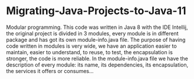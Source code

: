 # Migrating-Java-Projects-to-Java-11
Modular programming.
This code was written in Java 8 with the IDE Intellij, the original project is divided in 3 modules, every module is in different package and has got its own module-info.java file.
The purpose of having code written in modules is very wide, we have an application easier to maintain, easier to understand, to reuse, to test, the encapsulation is stronger, 
the code is more reliable. In the module-info.java file we have the description of every module: its name, its dependencies, its encapsulation, the services it offers or consumes...
